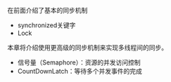 在前面介绍了基本的同步机制
+ synchronized关键字
+ Lock

本章将介绍使用更高级的同步机制来实现多线程间的同步。
+ 信号量（Semaphore）：资源的并发访问控制
+ CountDownLatch：等待多个并发事件的完成